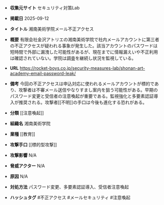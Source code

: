 - **収集元サイト**
セキュリティ対策Lab

- **掲載日**
2025-09-12

- **タイトル**
湘南美術学院メール不正アクセス

- **概要**
有限会社金沢アトリエの湘南美術学院で社内メールアカウントに第三者の不正アクセスが疑われる事象が発生した。該当アカウントのパスワードは短時間で外部に漏洩した可能性があるが、現在までに情報漏えいや不正利用は確認されていない。学院は調査を継続し状況を監視している。

- **URL**
https://rocket-boys.co.jp/security-measures-lab/shonan-art-academy-email-password-leak/

- **備考**
今回の不正アクセスは申込対応に使われるメールアカウントが標的であり、攻撃者は不審メール送信やなりすまし案内を狙う可能性がある。早期のパスワード変更と受信者の注意喚起が重要である。監視強化と多要素認証導入が推奨される。攻撃者[[不明]]の手口は今後も進化する恐れがある。

- **分類**
[[注意喚起]]

- **組織名**
湘南美術学院

- **業種**
[[教育]]

- **攻撃手口**
[[標的型攻撃]]

- **攻撃影響**
N/A

- **脅威アクター**
N/A

- **原因**
N/A

- **対処方法**
パスワード変更、多要素認証導入、受信者注意喚起

- **ハッシュタグ**
#不正アクセス #メールセキュリティ #注意喚起
